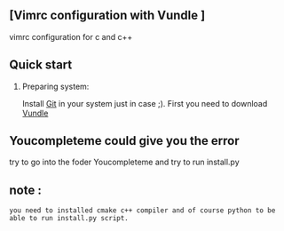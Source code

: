 ## [Vimrc configuration with Vundle ]


vimrc configuration for c and c++

## Quick start 

1. Preparing system:

    Install [Git] in your system just in case ;). First you need to download [Vundle] 
    

[Vundle]: https://github.com/VundleVim/Vundle.vim
[Git]: https://git-scm.com/
[fizzcolorscheme]: https://github.com/flazz/
[youcompleteme]: https://github.com/Valloric/YouCompleteMe.git
[easymotion]: https://github.com/easymotion/vim-easymotion.git
[indent-object]: https://github.com/michaeljsmith/vim-indent-object.git
[cvim]: https://github.com/vim-scripts/c.vim.git
[airline]: https://github.com/vim-airline/vim-airline.git
[airline-themes]: https://github.com/vim-airline/vim-airline-themes.git
[fugitive]: https://github.com/tpope/vim-fugitive.git
[gitgutter]: https://github.com/airblade/vim-gitgutter.git
[ctrlp]: https://github.com/kien/ctrlp.vim.git
[orgmode]: https://github.com/jceb/vim-orgmode

## Youcompleteme could give you the error 
   try to go into the foder Youcompleteme and try to run install.py 
   ## note : 
    you need to installed cmake c++ compiler and of course python to be able to run install.py script.
